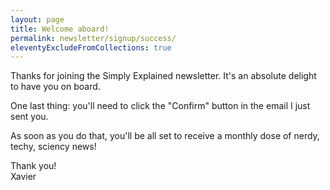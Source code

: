 ```yaml
---
layout: page
title: Welcome aboard!
permalink: newsletter/signup/success/
eleventyExcludeFromCollections: true
---
```


Thanks for joining the Simply Explained newsletter. It's an absolute delight to have you on board.

One last thing: you'll need to click the "Confirm" button in the email I just sent you.

As soon as you do that, you'll be all set to receive a monthly dose of nerdy, techy, sciency news!

Thank you!  
Xavier
